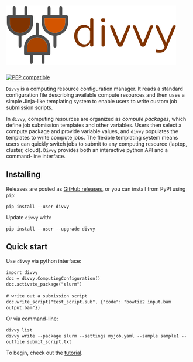 # <img src="img/divvy_logo.svg" class="img-header">

[![PEP compatible](http://pepkit.github.io/img/PEP-compatible-green.svg)](http://pepkit.github.io)


`Divvy` is a computing resource configuration manager. It reads a standard configuration file describing available compute resources and then uses a simple Jinja-like templating system to enable users to write custom job submission scripts.

In `divvy`, computing resources are organized as *compute packages*, which define job submission templates and other variables. Users then select a compute package and provide variable values, and `divvy` populates the templates to write compute jobs. The flexible templating system means users can quickly switch jobs to submit to any computing resource (laptop, cluster, cloud). `Divvy` provides both an interactive python API and a command-line interface.


## Installing

Releases are posted as [GitHub releases](https://github.com/databio/divvy/releases), or you can install from PyPI using `pip`:


```{console}
pip install --user divvy
```

Update `divvy` with:

```{console}
pip install --user --upgrade divvy
```


## Quick start

Use `divvy` via python interface:

```{python}
import divvy
dcc = divvy.ComputingConfiguration()
dcc.activate_package("slurm")

# write out a submission script
dcc.write_script("test_script.sub", {"code": "bowtie2 input.bam output.bam"})
```

Or via command-line:

```{console}
divvy list
divvy write --package slurm --settings myjob.yaml --sample sample1 --outfile submit_script.txt
```

To begin, check out the [tutorial](tutorial).
